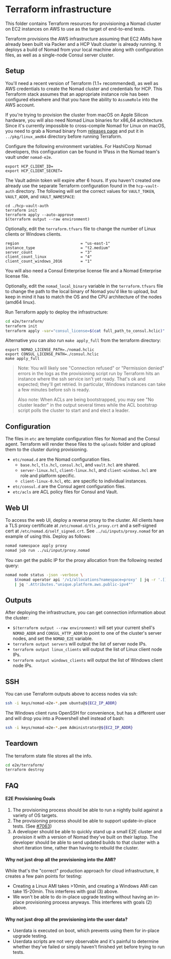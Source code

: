 # Terraform infrastructure

This folder contains Terraform resources for provisioning a Nomad
cluster on EC2 instances on AWS to use as the target of end-to-end
tests.

Terraform provisions the AWS infrastructure assuming that EC2 AMIs have already
been built via Packer and a HCP Vault cluster is already running. It deploys a
build of Nomad from your local machine along with configuration files, as well
as a single-node Consul server cluster.

## Setup

You'll need a recent version of Terraform (1.1+ recommended), as well
as AWS credentials to create the Nomad cluster and credentials for
HCP. This Terraform stack assumes that an appropriate instance role
has been configured elsewhere and that you have the ability to
`AssumeRole` into the AWS account.

If you're trying to provision the cluster from macOS on Apple Silicon hardware,
you will also need Nomad Linux binaries for x86_64 architecture. Since it's
currently impossible to cross-compile Nomad for Linux on macOS, you need to grab
a Nomad binary from [releases page](https://releases.hashicorp.com/nomad/) and
put it in `../pkg/linux_amd64` directory before running Terraform.

Configure the following environment variables. For HashiCorp Nomad
developers, this configuration can be found in 1Pass in the Nomad
team's vault under `nomad-e2e`.

```
export HCP_CLIENT_ID=
export HCP_CLIENT_SECRET=
```

The Vault admin token will expire after 6 hours. If you haven't
created one already use the separate Terraform configuration found in
the `hcp-vault-auth` directory. The following will set the correct
values for `VAULT_TOKEN`, `VAULT_ADDR`, and `VAULT_NAMESPACE`:

```
cd ./hcp-vault-auth
terraform init
terraform apply --auto-approve
$(terraform output --raw environment)
```

Optionally, edit the `terraform.tfvars` file to change the number of
Linux clients or Windows clients.

```hcl
region                           = "us-east-1"
instance_type                    = "t2.medium"
server_count                     = "3"
client_count_linux               = "4"
client_count_windows_2016        = "1"
```

You will also need a Consul Enterprise license file and a Nomad Enterprise license file.

Optionally, edit the `nomad_local_binary` variable in the
`terraform.tfvars` file to change the path to the local binary of
Nomad you'd like to upload, but keep in mind it has to match the OS and the CPU architecture of the nodes (amd64 linux). 

Run Terraform apply to deploy the infrastructure:

```sh
cd e2e/terraform/
terraform init
terraform apply -var="consul_license=$(cat full_path_to_consul.hclic)" -var="nomad_license=$(cat full_path_to_nomad.hclic)"    
```
 
Alternative you can also run `make apply_full` from the terraform directory:

```
export NOMAD_LICENSE_PATH=./nomad.hclic
export CONSUL_LICENSE_PATH=./consul.hclic 
make apply_full
```

> Note: You will likely see "Connection refused" or "Permission denied" errors
> in the logs as the provisioning script run by Terraform hits an instance
> where the ssh service isn't yet ready. That's ok and expected; they'll get
> retried. In particular, Windows instances can take a few minutes before ssh
> is ready.
>
> Also note: When ACLs are being bootstrapped, you may see "No cluster
> leader" in the output several times while the ACL bootstrap script
> polls the cluster to start and and elect a leader.

## Configuration

The files in `etc` are template configuration files for Nomad and the
Consul agent. Terraform will render these files to the `uploads`
folder and upload them to the cluster during provisioning.

* `etc/nomad.d` are the Nomad configuration files.
  * `base.hcl`, `tls.hcl`, `consul.hcl`, and `vault.hcl` are shared.
  * `server-linux.hcl`, `client-linux.hcl`, and `client-windows.hcl` are role and platform specific.
  * `client-linux-0.hcl`, etc. are specific to individual instances.
* `etc/consul.d` are the Consul agent configuration files.
* `etc/acls` are ACL policy files for Consul and Vault.

## Web UI

To access the web UI, deploy a reverse proxy to the cluster. All
clients have a TLS proxy certificate at `/etc/nomad.d/tls_proxy.crt`
and a self-signed cert at `/etc/nomad.d/self_signed.crt`. See
`../ui/inputs/proxy.nomad` for an example of using this. Deploy as follows:

```sh
nomad namespace apply proxy
nomad job run ../ui/input/proxy.nomad
```

You can get the public IP for the proxy allocation from the following
nested query:

```sh
nomad node status -json -verbose \
    $(nomad operator api '/v1/allocations?namespace=proxy' | jq -r '.[] | select(.JobID == "nomad-proxy") | .NodeID') \
    | jq '.Attributes."unique.platform.aws.public-ipv4"'
```

## Outputs

After deploying the infrastructure, you can get connection information
about the cluster:

- `$(terraform output --raw environment)` will set your current shell's
  `NOMAD_ADDR` and `CONSUL_HTTP_ADDR` to point to one of the cluster's server
  nodes, and set the `NOMAD_E2E` variable.
- `terraform output servers` will output the list of server node IPs.
- `terraform output linux_clients` will output the list of Linux
  client node IPs.
- `terraform output windows_clients` will output the list of Windows
  client node IPs.

## SSH

You can use Terraform outputs above to access nodes via ssh:

```sh
ssh -i keys/nomad-e2e-*.pem ubuntu@${EC2_IP_ADDR}
```

The Windows client runs OpenSSH for convenience, but has a different
user and will drop you into a Powershell shell instead of bash:

```sh
ssh -i keys/nomad-e2e-*.pem Administrator@${EC2_IP_ADDR}
```

## Teardown

The terraform state file stores all the info.

```sh
cd e2e/terraform/
terraform destroy
```

## FAQ

#### E2E Provisioning Goals

1. The provisioning process should be able to run a nightly build against a
  variety of OS targets.
2. The provisioning process should be able to support update-in-place
  tests. (See [#7063](https://github.com/hashicorp/nomad/issues/7063))
3. A developer should be able to quickly stand up a small E2E cluster and
  provision it with a version of Nomad they've built on their laptop. The
  developer should be able to send updated builds to that cluster with a short
  iteration time, rather than having to rebuild the cluster.

#### Why not just drop all the provisioning into the AMI?

While that's the "correct" production approach for cloud infrastructure, it
creates a few pain points for testing:

* Creating a Linux AMI takes >10min, and creating a Windows AMI can take
  15-20min. This interferes with goal (3) above.
* We won't be able to do in-place upgrade testing without having an in-place
  provisioning process anyways. This interferes with goals (2) above.

#### Why not just drop all the provisioning into the user data?

* Userdata is executed on boot, which prevents using them for in-place upgrade
  testing.
* Userdata scripts are not very observable and it's painful to determine
  whether they've failed or simply haven't finished yet before trying to run
  tests.
